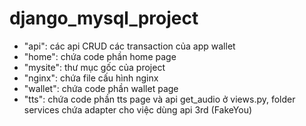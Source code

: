 # django_mysql_project

- "api": các api CRUD các transaction của app wallet 
- "home": chứa code phần home page 
- "mysite": thư mục gốc của project
- "nginx": chứa file cấu hình nginx
- "wallet": chứa code phần wallet page
- "tts": chứa code phần tts page và api get_audio ở views.py, folder services chứa adapter cho việc dùng api 3rd (FakeYou) 
